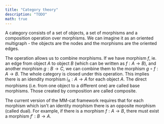 ```yaml
---
title: "Category theory"
description: "TODO"
math: true
---
```


A category consists of a set of objects, a set of morphisms and a composition operation over morphisms. We can imagine it as an oriented multigraph - the objects are the nodes and the morphisms are the oriented edges.

The operation allows us to combine morphisms. If we have morphism $f$, ie. an edge from object $A$ to object $B$ (which can be written as $f: A \rightarrow B$), and another morphism $g: B \rightarrow C$, we can combine them to the morphism $g \circ f: A \rightarrow B$. The whole category is closed under this operation. This implies there is an idendity morphism $i_A: A \rightarrow A$ for each object $A$. The direct morphisms (i.e. from one object to a different one) are called base morphisms. Those created by composition are called composite.

The current version of the MM-cat framework requires that for each morphism which isn't an identity morphism there is an opposite morphism (called dual). For example, if there is a morphism $f: A \rightarrow B$, there must exist a morphism $f': B \rightarrow A$.
